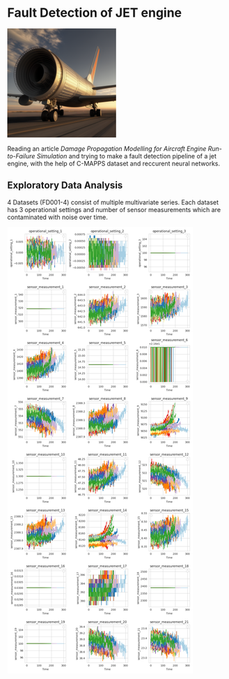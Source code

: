 # Fault Detection of JET engine
[<img src="app/assets/image.png" width="250"/>](app/assets/image.png) 

Reading an article *Damage Propagation Modelling for Aircraft Engine Run-to-Failure Simulation* and trying to make a fault detection pipeline of a jet engine, with the help of C-MAPPS dataset and reccurent neural networks.

## Exploratory Data Analysis
4 Datasets (FD001-4) consist of multiple multivariate series. Each dataset has 3 operational settings and number of sensor measurements which are contaminated with noise over time.

[<img src="app/assets/eda.png"/>](app/assets/image.png) 
